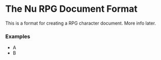 # The Nu RPG Document Format

This is a format for creating a RPG character document. More info later.

### Examples

* A
* B
